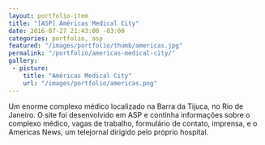 ```yaml
---
layout: portfolio-item
title: "[ASP] Américas Medical City"
date: 2016-07-27 21:43:00 -03:00
categories: portfolio, asp
featured: "/images/portfolio/thumb/americas.jpg"
permalink: "/portfolio/americas-medical-city/"
gallery:
 - picture:
    title: "Américas Medical City"
    url: "/images/portfolio/americas.png"
---
```

Um enorme complexo médico localizado na Barra da Tijuca, no Rio de Janeiro. O site foi desenvolvido em ASP e continha informações sobre o complexo médico, vagas de trabalho, formulário de contato, imprensa, e o Americas News, um telejornal dirigido pelo próprio hospital.